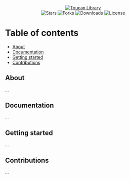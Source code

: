 <div align="center">
   <a href="https://github.com/dani832m/toucan-library"><img src="https://i.imgur.com/4fVxkbd.png" alt="Toucan Library" /></a><br />
   <img src="https://img.shields.io/github/stars/dani832m/toucan-library?style=social" alt="Stars" />
   <img src="https://img.shields.io/github/forks/dani832m/toucan-library?style=social" alt="Forks" />
   <img src="https://img.shields.io/github/downloads/dani832m/toucan-library/total" alt="Downloads" />
   <img src="https://img.shields.io/github/license/dani832m/toucan-library" alt="License" />
</div>

# Table of contents

- [About](#about)
- [Documentation](#Documentation)
- [Getting started](#getting-started)
- [Contributions](#contributions)

## About

...

## Documentation

...

## Getting started

...

## Contributions

...
